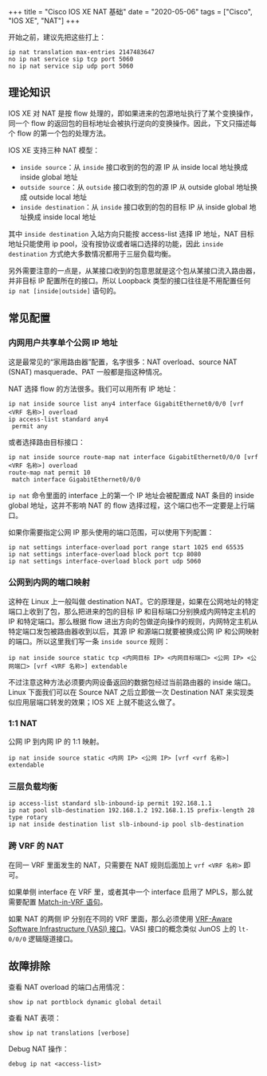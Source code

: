 +++
title = "Cisco IOS XE NAT 基础"
date = "2020-05-06"
tags = ["Cisco", "IOS XE", "NAT"]
+++

开始之前，建议先把这些打上：

```
ip nat translation max-entries 2147483647
no ip nat service sip tcp port 5060
no ip nat service sip udp port 5060
```

## 理论知识

IOS XE 对 NAT 是按 flow 处理的，即如果进来的包源地址执行了某个变换操作，同一个 flow 的返回包的目标地址会被执行逆向的变换操作。因此，下文只描述每个 flow 的第一个包的处理方法。

IOS XE 支持三种 NAT 模型：

* `inside source`：从 `inside` 接口收到的包的源 IP 从 inside local 地址换成 inside global 地址
* `outside source`：从 `outside` 接口收到的包的源 IP 从 outside global 地址换成 outside local 地址
* `inside destination`：从 `inside` 接口收到的包的目标 IP 从 inside global 地址换成 inside local 地址

其中 `inside destination` 入站方向只能按 access-list 选择 IP 地址，NAT 目标地址只能使用 ip pool，没有按协议或者端口选择的功能，因此 `inside destination` 方式绝大多数情况都用于三层负载均衡。

另外需要注意的一点是，从某接口收到的包意思就是这个包从某接口流入路由器，并非目标 IP 配置所在的接口。所以 Loopback 类型的接口往往是不用配置任何 `ip nat [inside|outside]` 语句的。

## 常见配置

### 内网用户共享单个公网 IP 地址

这是最常见的“家用路由器”配置，名字很多：NAT overload、source NAT (SNAT) masquerade、PAT 一般都是指这种情况。

NAT 选择 flow 的方法很多。我们可以用所有 IP 地址：
```
ip nat inside source list any4 interface GigabitEthernet0/0/0 [vrf <VRF 名称>] overload
ip access-list standard any4
 permit any
```

或者选择路由目标接口：
```
ip nat inside source route-map nat interface GigabitEthernet0/0/0 [vrf <VRF 名称>] overload
route-map nat permit 10 
 match interface GigabitEthernet0/0/0
```

`ip nat` 命令里面的 interface 上的第一个 IP 地址会被配置成 NAT 条目的 inside global 地址，这并不影响 NAT 的 flow 选择过程，这个端口也不一定要是上行端口。

如果你需要指定公网 IP 那头使用的端口范围，可以使用下列配置：
```
ip nat settings interface-overload port range start 1025 end 65535
ip nat settings interface-overload block port tcp 8080
ip nat settings interface-overload block port udp 5060
```

### 公网到内网的端口映射

这种在 Linux 上一般叫做 destination NAT。它的原理是，如果在公网地址的特定端口上收到了包，那么把进来的包的目标 IP 和目标端口分别换成内网特定主机的 IP 和特定端口。那么根据 flow 进出方向的包做逆向操作的规则，内网特定主机从特定端口发包被路由器收到以后，其源 IP 和源端口就要被换成公网 IP 和公网映射的端口。所以这里我们写一条 `inside source` 规则：
```
ip nat inside source static tcp <内网目标 IP> <内网目标端口> <公网 IP> <公网端口> [vrf <VRF 名称>] extendable
```

不过注意这种方法必须要内网设备返回的数据包经过当前路由器的 inside 端口。Linux 下面我们可以在 Source NAT 之后立即做一次 Destination NAT 来实现类似应用层端口转发的效果；IOS XE 上就不能这么做了。

### 1:1 NAT

公网 IP 到内网 IP 的 1:1 映射。
```
ip nat inside source static <内网 IP> <公网 IP> [vrf <vrf 名称>] extendable 
```

### 三层负载均衡

```
ip access-list standard slb-inbound-ip permit 192.168.1.1
ip nat pool slb-destination 192.168.1.2 192.168.1.15 prefix-length 28 type rotary
ip nat inside destination list slb-inbound-ip pool slb-destination
```

### 跨 VRF 的 NAT

在同一 VRF 里面发生的 NAT，只需要在 NAT 规则后面加上 `vrf <VRF 名称>` 即可。

如果单侧 interface 在 VRF 里，或者其中一个 interface 启用了 MPLS，那么就需要配置 [Match-in-VRF 语句](https://www.cisco.com/c/en/us/td/docs/ios-xml/ios/ipaddr_nat/configuration/xe-3s/nat-xe-3s-book/iadnat-match-vrf.html)。

如果 NAT 的两侧 IP 分别在不同的 VRF 里面，那么必须使用 [VRF-Aware Software Infrastructure (VASI) 接口](https://www.cisco.com/c/en/us/support/docs/ip/network-address-translation-nat/200255-Configure-VRF-Aware-Software-Infrastruct.html)。VASI 接口的概念类似 JunOS 上的 `lt-0/0/0` 逻辑隧道接口。

## 故障排除

查看 NAT overload 的端口占用情况：
```
show ip nat portblock dynamic global detail
```

查看 NAT 表项：
```
show ip nat translations [verbose]
```

Debug NAT 操作：
```
debug ip nat <access-list>
```
